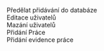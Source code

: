 ﻿Předělat přidávání do databáze<br>
Editace uživatelů<br>
Mazání uživatelů <br>
Přidání Práce<br>
Přidání evidence práce <br>
